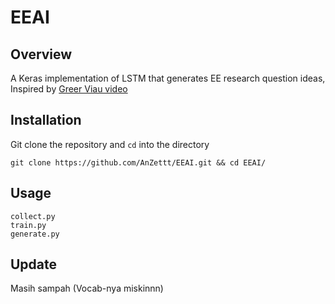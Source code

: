 # EEAI

## Overview
A Keras implementation of LSTM that generates EE research question ideas,
Inspired by [Greer Viau video](https://www.youtube.com/watch?v=L9m7mMpcB1o&t)

## Installation
Git clone the repository and ```cd``` into the directory
```
git clone https://github.com/AnZettt/EEAI.git && cd EEAI/
```

## Usage
```
collect.py
train.py
generate.py
```

## Update
Masih sampah (Vocab-nya miskinnn)